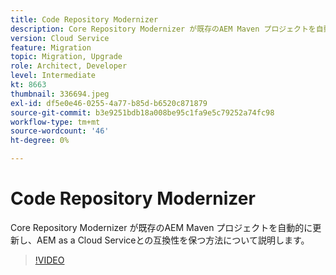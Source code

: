 ```yaml
---
title: Code Repository Modernizer
description: Core Repository Modernizer が既存のAEM Maven プロジェクトを自動的に更新し、AEM as a Cloud Serviceとの互換性を保つ方法について説明します。
version: Cloud Service
feature: Migration
topic: Migration, Upgrade
role: Architect, Developer
level: Intermediate
kt: 8663
thumbnail: 336694.jpeg
exl-id: df5e0e46-0255-4a77-b85d-b6520c871879
source-git-commit: b3e9251bdb18a008be95c1fa9e5c79252a74fc98
workflow-type: tm+mt
source-wordcount: '46'
ht-degree: 0%

---
```


# Code Repository Modernizer

Core Repository Modernizer が既存のAEM Maven プロジェクトを自動的に更新し、AEM as a Cloud Serviceとの互換性を保つ方法について説明します。

>[!VIDEO](https://video.tv.adobe.com/v/336694?quality=12&learn=on)

